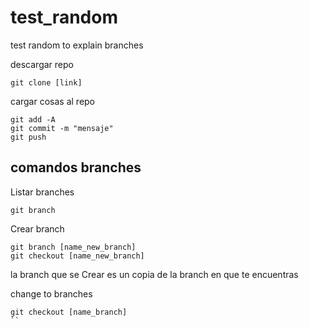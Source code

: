 # test_random


test random to explain branches

descargar repo
```console
git clone [link]
```


cargar cosas al repo
```console
git add -A
git commit -m "mensaje"
git push
```
## comandos branches

Listar branches
```console
git branch
```

Crear branch
```console
git branch [name_new_branch]
git checkout [name_new_branch]
```
la branch que se Crear es un copia de la branch en que te encuentras


change to branches
```console
git checkout [name_branch]
``
